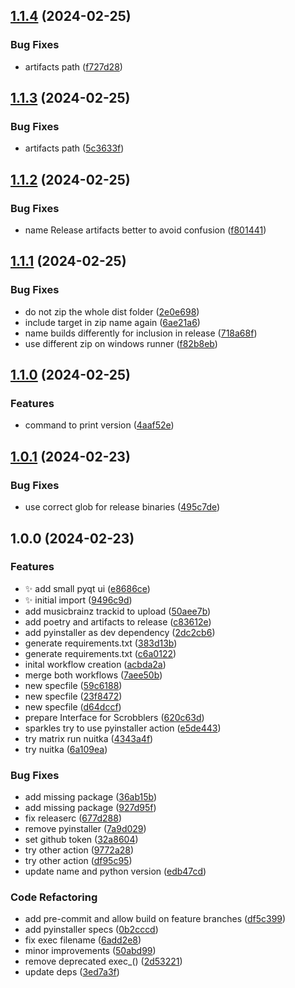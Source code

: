 ## [1.1.4](https://github.com/AnotherStranger/rockbox-scrobbler/compare/v1.1.3...v1.1.4) (2024-02-25)


### Bug Fixes

* artifacts path ([f727d28](https://github.com/AnotherStranger/rockbox-scrobbler/commit/f727d280d0662495e33e7dbf553a761e46886d7d))

## [1.1.3](https://github.com/AnotherStranger/rockbox-scrobbler/compare/v1.1.2...v1.1.3) (2024-02-25)


### Bug Fixes

* artifacts path ([5c3633f](https://github.com/AnotherStranger/rockbox-scrobbler/commit/5c3633f0b71fae0369ead4cc036a6af692cd58bd))

## [1.1.2](https://github.com/AnotherStranger/rockbox-scrobbler/compare/v1.1.1...v1.1.2) (2024-02-25)


### Bug Fixes

* name Release artifacts better to avoid confusion ([f801441](https://github.com/AnotherStranger/rockbox-scrobbler/commit/f801441ae68c9de8c3ebe779bf575ae342608627))

## [1.1.1](https://github.com/AnotherStranger/rockbox-scrobbler/compare/v1.1.0...v1.1.1) (2024-02-25)


### Bug Fixes

* do not zip the whole dist folder ([2e0e698](https://github.com/AnotherStranger/rockbox-scrobbler/commit/2e0e6982e641233e94fc545d7af7199a64adc8af))
* include target in zip name again ([6ae21a6](https://github.com/AnotherStranger/rockbox-scrobbler/commit/6ae21a68f2c63776a1fb8fa1b92e5af2f7bc48b4))
* name builds differently for inclusion in release ([718a68f](https://github.com/AnotherStranger/rockbox-scrobbler/commit/718a68fada7a27e43c9dfb003ee850cf9619c6e4))
* use different zip on windows runner ([f82b8eb](https://github.com/AnotherStranger/rockbox-scrobbler/commit/f82b8eb52a69d818cc9cbaa5e1023ba85821f49c))

## [1.1.0](https://github.com/AnotherStranger/rockbox-scrobbler/compare/v1.0.1...v1.1.0) (2024-02-25)


### Features

* command to print version ([4aaf52e](https://github.com/AnotherStranger/rockbox-scrobbler/commit/4aaf52ed29edb9d8c9f369fea65387a21ceb92da))

## [1.0.1](https://github.com/AnotherStranger/rockbox-scrobbler/compare/v1.0.0...v1.0.1) (2024-02-23)


### Bug Fixes

* use correct glob for release binaries ([495c7de](https://github.com/AnotherStranger/rockbox-scrobbler/commit/495c7de6139850ffb486c6388d81df3746146bd6))

## 1.0.0 (2024-02-23)


### Features

* :sparkles: add small pyqt ui ([e8686ce](https://github.com/AnotherStranger/rockbox-scrobbler/commit/e8686ce6ebab8870f0321e1950e9d24e2385ee01))
* :sparkles: initial import ([9496c9d](https://github.com/AnotherStranger/rockbox-scrobbler/commit/9496c9d95141211b809abcd41317b1fb031384f3))
* add musicbrainz trackid to upload ([50aee7b](https://github.com/AnotherStranger/rockbox-scrobbler/commit/50aee7b3eb3d80a6ae77106cd237e5c51dff65e9))
* add poetry and artifacts to release ([c83612e](https://github.com/AnotherStranger/rockbox-scrobbler/commit/c83612e0177fb49ec7a515c3ece3cd8f1c64acbd))
* add pyinstaller as dev dependency ([2dc2cb6](https://github.com/AnotherStranger/rockbox-scrobbler/commit/2dc2cb676da1531567df5796ff5c5d3467752e7f))
* generate requirements.txt ([383d13b](https://github.com/AnotherStranger/rockbox-scrobbler/commit/383d13ba3fbae0d8cfc2400ad404d6f773a05f7e))
* generate requirements.txt ([c6a0122](https://github.com/AnotherStranger/rockbox-scrobbler/commit/c6a0122fa0d038fd747cb9c498323b4d98a7578d))
* inital workflow creation ([acbda2a](https://github.com/AnotherStranger/rockbox-scrobbler/commit/acbda2a36e61bc2b2d71fcf945e3f10ca5b098bd))
* merge both workflows ([7aee50b](https://github.com/AnotherStranger/rockbox-scrobbler/commit/7aee50b8a457dd0d466f2a03d31debf3d262ebcd))
* new specfile ([59c6188](https://github.com/AnotherStranger/rockbox-scrobbler/commit/59c6188aa1b3743482acde4acad99c23eecf6f2f))
* new specfile ([23f8472](https://github.com/AnotherStranger/rockbox-scrobbler/commit/23f84729e348f65737c3bdf92248d6108a9ab9fe))
* new specfile ([d64dccf](https://github.com/AnotherStranger/rockbox-scrobbler/commit/d64dccf3805a314df34c55cad8c73dfcb88e941c))
* prepare Interface for Scrobblers ([620c63d](https://github.com/AnotherStranger/rockbox-scrobbler/commit/620c63dfcbcea025907bb189a62338750e6ebf3a))
* sparkles try to use pyinstaller action ([e5de443](https://github.com/AnotherStranger/rockbox-scrobbler/commit/e5de44358b731bb219611592427d5b954b53b77c))
* try matrix run nuitka ([4343a4f](https://github.com/AnotherStranger/rockbox-scrobbler/commit/4343a4f0130cf3adde3c32e503322ee1e9afd1ec))
* try nuitka ([6a109ea](https://github.com/AnotherStranger/rockbox-scrobbler/commit/6a109ea2b0dbb8372ac395b0671fc1f0de48fa0d))


### Bug Fixes

* add missing package ([36ab15b](https://github.com/AnotherStranger/rockbox-scrobbler/commit/36ab15b969b8be1f380e7b5eb3e97251a1590665))
* add missing package ([927d95f](https://github.com/AnotherStranger/rockbox-scrobbler/commit/927d95fe2c6c675f80127722511c0caa92e1f557))
* fix releaserc ([677d288](https://github.com/AnotherStranger/rockbox-scrobbler/commit/677d2881db5668c1e30b9ae6b512586cf0c6190e))
* remove pyinstaller ([7a9d029](https://github.com/AnotherStranger/rockbox-scrobbler/commit/7a9d029d4cd7c65fa419c043a1978a7c121f5708))
* set github token ([32a8604](https://github.com/AnotherStranger/rockbox-scrobbler/commit/32a8604680eb0855b0f36db278216c5a84c86a4b))
* try other action ([9772a28](https://github.com/AnotherStranger/rockbox-scrobbler/commit/9772a289e3f559b0771eae0c78b61c3e1bba9bbd))
* try other action ([df95c95](https://github.com/AnotherStranger/rockbox-scrobbler/commit/df95c9594dee54d0f51d9d3e023797848960c857))
* update name and python version ([edb47cd](https://github.com/AnotherStranger/rockbox-scrobbler/commit/edb47cd213552ebd24b3eaa065c7f25888b2f882))


### Code Refactoring

* add pre-commit and allow build on feature branches ([df5c399](https://github.com/AnotherStranger/rockbox-scrobbler/commit/df5c3999ae7ad8c15a80c722ddc1d981b8c2b0ae))
* add pyinstaller specs ([0b2cccd](https://github.com/AnotherStranger/rockbox-scrobbler/commit/0b2cccddbbd70db21a60ee9851604bf2892c080a))
* fix exec filename ([6add2e8](https://github.com/AnotherStranger/rockbox-scrobbler/commit/6add2e8c0843d0f6e6d9e203cfc9fc7727a963ce))
* minor improvements ([50abd99](https://github.com/AnotherStranger/rockbox-scrobbler/commit/50abd997cf322aef6da53252e5eebdeeb67bfb2d))
* remove deprecated exec_() ([2d53221](https://github.com/AnotherStranger/rockbox-scrobbler/commit/2d5322162f3202fb169a6fff07e838f618d7d908))
* update deps ([3ed7a3f](https://github.com/AnotherStranger/rockbox-scrobbler/commit/3ed7a3f48dcc8ff92a0108e675a3c1314bacedb1))
